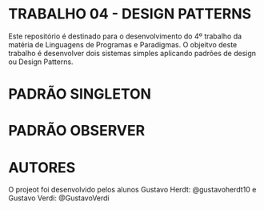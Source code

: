 # TRABALHO 04 - DESIGN PATTERNS

Este repositório é destinado para o desenvolvimento do 4º trabalho da matéria de Linguagens de Programas e Paradigmas.
O objeitvo deste trabalho é desenvolver dois sistemas simples aplicando padrões de design ou Design Patterns.

# PADRÃO SINGLETON

# PADRÃO OBSERVER 

# AUTORES

O projeot foi desenvolvido pelos alunos Gustavo Herdt: @gustavoherdt10 e Gustavo Verdi: @GustavoVerdi